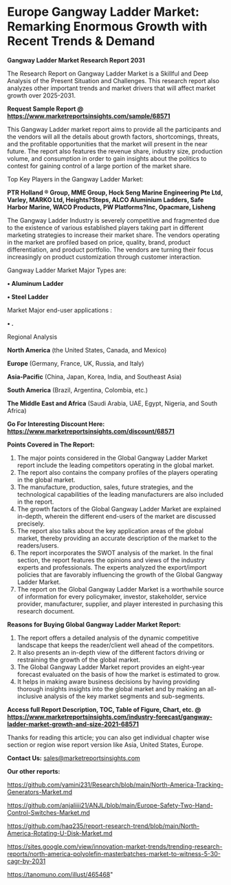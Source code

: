 # Europe Gangway Ladder Market: Remarking Enormous Growth with Recent Trends & Demand

<strong>Gangway Ladder Market Research Report 2031</strong>

The Research Report on Gangway Ladder Market is a Skillful and Deep Analysis of the Present Situation and Challenges. This research report also analyzes other important trends and market drivers that will affect market growth over 2025-2031.

<strong>Request Sample Report @ <a href=https://www.marketreportsinsights.com/sample/68571>https://www.marketreportsinsights.com/sample/68571</a></strong>

This Gangway Ladder market report aims to provide all the participants and the vendors will all the details about growth factors, shortcomings, threats, and the profitable opportunities that the market will present in the near future. The report also features the revenue share, industry size, production volume, and consumption in order to gain insights about the politics to contest for gaining control of a large portion of the market share.

Top Key Players in the Gangway Ladder Market:

<strong>PTR Holland ® Group, MME Group, Hock Seng Marine Engineering Pte Ltd, Varley, MARKO Ltd, Heights?Steps, ALCO Aluminium Ladders, Safe Harbor Marine, WACO Products, PW Platforms?Inc, Opacmare, Lisheng</strong>

The Gangway Ladder Industry is severely competitive and fragmented due to the existence of various established players taking part in different marketing strategies to increase their market share. The vendors operating in the market are profiled based on price, quality, brand, product differentiation, and product portfolio. The vendors are turning their focus increasingly on product customization through customer interaction.

Gangway Ladder Market Major Types are:

<strong>• Aluminum Ladder

• Steel Ladder</strong>

Market Major end-user applications :

<strong>• .</strong>

Regional Analysis

</u><strong><b>North America</b></strong> (the United States, Canada, and Mexico)

<strong><b>Europe </b></strong>(Germany, France, UK, Russia, and Italy)

<strong><b>Asia-Pacific</b></strong> (China, Japan, Korea, India, and Southeast Asia)

<strong><b>South America</b></strong> (Brazil, Argentina, Colombia, etc.)

<strong><b>The Middle East and Africa</b></strong> (Saudi Arabia, UAE, Egypt, Nigeria, and South Africa)

<strong>Go For Interesting Discount Here: <a href=https://www.marketreportsinsights.com/discount/68571>https://www.marketreportsinsights.com/discount/68571</a></strong>

<strong>Points Covered in The Report:</strong>
<ol>
  <li>The major points considered in the Global Gangway Ladder Market report include the leading competitors operating in the global market.</li>
  <li>The report also contains the company profiles of the players operating in the global market.</li>
  <li>The manufacture, production, sales, future strategies, and the technological capabilities of the leading manufacturers are also included in the report.</li>
  <li>The growth factors of the Global Gangway Ladder Market are explained in-depth, wherein the different end-users of the market are discussed precisely.</li>
  <li>The report also talks about the key application areas of the global market, thereby providing an accurate description of the market to the readers/users.</li>
  <li>The report incorporates the SWOT analysis of the market. In the final section, the report features the opinions and views of the industry experts and professionals. The experts analyzed the export/import policies that are favorably influencing the growth of the Global Gangway Ladder Market.</li>
  <li>The report on the Global Gangway Ladder Market is a worthwhile source of information for every policymaker, investor, stakeholder, service provider, manufacturer, supplier, and player interested in purchasing this research document.</li>
</ol>
<strong>Reasons for Buying Global Gangway Ladder Market Report:</strong>

<ol>
  <li>The report offers a detailed analysis of the dynamic competitive landscape that keeps the reader/client well ahead of the competitors.</li>
  <li>It also presents an in-depth view of the different factors driving or restraining the growth of the global market.</li>
  <li>The Global Gangway Ladder Market report provides an eight-year forecast evaluated on the basis of how the market is estimated to grow.</li>
  <li>It helps in making aware business decisions by having providing thorough insights insights into the global market and by making an all-inclusive analysis of the key market segments and sub-segments.</li>
</ol>
<strong>Access full Report Description, TOC, Table of Figure, Chart, etc. @ <a href=https://www.marketreportsinsights.com/industry-forecast/gangway-ladder-market-growth-and-size-2021-68571>https://www.marketreportsinsights.com/industry-forecast/gangway-ladder-market-growth-and-size-2021-68571</a></strong>


Thanks for reading this article; you can also get individual chapter wise section or region wise report version like Asia, United States, Europe.

<strong>Contact Us:</strong>
sales@marketreportsinsights.com

<strong>Our other reports:</strong>

<a href=https://github.com/yamini231/Research/blob/main/North-America-Tracking-Generators-Market.md>https://github.com/yamini231/Research/blob/main/North-America-Tracking-Generators-Market.md</a>

<a href=https://github.com/anjaliiii21/ANJL/blob/main/Europe-Safety-Two-Hand-Control-Switches-Market.md>https://github.com/anjaliiii21/ANJL/blob/main/Europe-Safety-Two-Hand-Control-Switches-Market.md</a>

<a href=https://github.com/haq235/report-research-trend/blob/main/North-America-Rotating-U-Disk-Market.md>https://github.com/haq235/report-research-trend/blob/main/North-America-Rotating-U-Disk-Market.md</a>

<a href=https://sites.google.com/view/innovation-market-trends/trending-research-reports/north-america-polyolefin-masterbatches-market-to-witness-5-30-cagr-by-2031>https://sites.google.com/view/innovation-market-trends/trending-research-reports/north-america-polyolefin-masterbatches-market-to-witness-5-30-cagr-by-2031</a>

<a href=https://tanomuno.com/illust/465468>https://tanomuno.com/illust/465468</a>"
